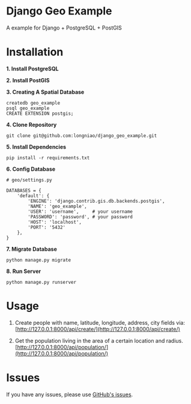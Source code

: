 # Django Geo Example

A example for Django + PostgreSQL + PostGIS


# Installation

**1. Install PostgreSQL**

**2. Install PostGIS**

**3. Creating A Spatial Database**

```
createdb geo_example
psql geo_example
CREATE EXTENSION postgis;
```

**4. Clone Repository**

```
git clone git@github.com:longniao/django_geo_example.git
```

**5. Install Dependencies**

```
pip install -r requirements.txt
```

**6. Config Database**

```
# geo/settings.py

DATABASES = {
    'default': {
        'ENGINE': 'django.contrib.gis.db.backends.postgis',
        'NAME': 'geo_example',
        'USER': 'username',		# your username
        'PASSWORD': 'password',	# your password
        'HOST': 'localhost',
        'PORT': '5432'
    },
}
```

**7. Migrate Database**

```
python manage.py migrate
```

**8. Run Server**

```
python manage.py runserver
```


# Usage

1. Create people with name, latitude, longitude, address, city fields via: [http://127.0.0.1:8000/api/create/](http://127.0.0.1:8000/api/create/)

2. Get the population living in the area of a certain location and radius. [http://127.0.0.1:8000/api/population/](http://127.0.0.1:8000/api/population/)


# Issues

If you have any issues, please use [GitHub's issues](https://github.com/longniao/django_geo_example/issues).

